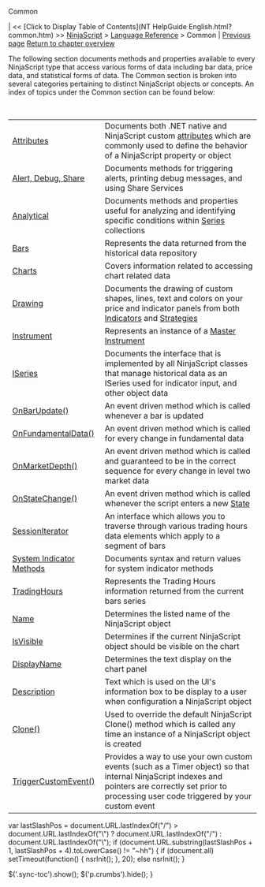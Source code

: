 ﻿










 


Common







| &lt;&lt; [Click to Display Table of Contents](NT HelpGuide English.html?common.htm) &gt;&gt;
 [NinjaScript](ninjascript.htm) &gt; [Language Reference](language_reference_wip.htm) &gt;
Common | [Previous page](alphabetical_reference.htm)
[Return to chapter overview](language_reference_wip.htm)










The following section documents methods and properties available to every NinjaScript type that access various forms of data including bar data, price data, and statistical forms of data. The Common section is broken into several categories pertaining to distinct NinjaScript objects or concepts. An index of topics under the Common section can be found below:


 




|  |  |
| --- | --- |
| [Attributes](attributes.htm) | Documents both .NET native and NinjaScript custom [attributes](https://msdn.microsoft.com/en-us/library/5x6cd29c(v=vs.110).aspx) which are commonly used to define the behavior of a NinjaScript property or object |
| [Alert, Debug, Share](alert__debugging_and_sharing.htm) | Documents methods for triggering alerts, printing debug messages, and using Share Services |
| [Analytical](market_data.htm) | Documents methods and properties useful for analyzing and identifying specific conditions within [Series<t>](seriest.htm) collections |
| [Bars](bars.htm) | Represents the data returned from the historical data repository |
| [Charts](chart.htm) | Covers information related to accessing chart related data |
| [Drawing](drawing.htm) | Documents the drawing of custom shapes, lines, text and colors on your price and indicator panels from both [Indicators](indicator.htm) and [Strategies](strategy.htm) |
| [Instrument](instrument.htm) | Represents an instance of a [Master Instrument](masterinstrument.htm) |
| [ISeries<t>](iseriest.htm) | Documents the interface that is implemented by all NinjaScript classes that manage historical data as an ISeries<double> used for indicator input, and other object data |
| [OnBarUpdate()](onbarupdate.htm) | An event driven method which is called whenever a bar is updated |
| [OnFundamentalData()](onfundamentaldata.htm) | An event driven method which is called for every change in fundamental data |
| [OnMarketDepth()](onmarketdepth.htm) | An event driven method which is called and guaranteed to be in the correct sequence for every change in level two market data |
| [OnStateChange()](onstatechange.htm) | An event driven method which is called whenever the script enters a new [State](state.htm) |
| [SessionIterator](sessioniterator.htm) | An interface which allows you to traverse through various trading hours data elements which apply to a segment of bars |
| [System Indicator Methods](indicators.htm) | Documents syntax and return values for system indicator methods |
| [TradingHours](tradinghours.htm) | Represents the Trading Hours information returned from the current bars series |
| [Name](name.htm) | Determines the listed name of the NinjaScript object |
| [IsVisible](isvisible.htm) | Determines if the current NinjaScript object should be visible on the chart |
| [DisplayName](indicator_displayname.htm) | Determines the text display on the chart panel |
| [Description](description.htm) | Text which is used on the UI's information box to be display to a user when configuration a NinjaScript object |
| [Clone()](clone.htm) | Used to override the default NinjaScript Clone() method which is called any time an instance of a NinjaScript object is created |
| [TriggerCustomEvent()](triggercustomevent.htm) | Provides a way to use your own custom events (such as a Timer object) so that internal NinjaScript indexes and pointers are correctly set prior to processing user code triggered by your custom event |






 
 var lastSlashPos = document.URL.lastIndexOf("/") &gt; document.URL.lastIndexOf("\\") ? document.URL.lastIndexOf("/") : document.URL.lastIndexOf("\\");
 if (document.URL.substring(lastSlashPos + 1, lastSlashPos + 4).toLowerCase() != "~hh") {
 if (document.all) setTimeout(function() {
 nsrInit();
 }, 20);
 else nsrInit();
 }
 
 
 $('.sync-toc').show();
 $('p.crumbs').hide();
 }
 
 
 



</double></t></t>